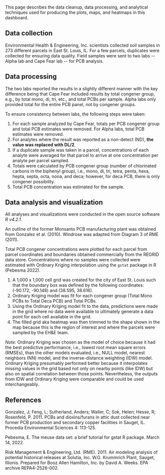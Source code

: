 
This page describes the data cleanup, data processing, and analytical techniques used for producing the plots, maps, and heatmaps in this dashboard. 

## Data collection

Environmental Health & Engineering, Inc. scientists collected soil samples in 273 different parcels in East St. Louis, IL. For a few parcels, duplicates were collected for ensuring data quality. Field samples were sent to two labs -- Alpha lab and Cape Fear lab -- for PCB analysis.

## Data processing 

The two labs reported the results in a slightly different manner with the key difference being that Cape Fear included results by total congener group, e.g., by total mono, di, tri, etc., and total PCBs per sample. Alpha labs only provided total for the entire PCB panel, not by congener groups. 

To ensure consistency between labs, the following steps were taken: 

1. For each sample analyzed by Cape Fear, totals per PCB congener group and total PCB estimates were removed. For Alpha labs, total PCB estimates were removed.
2. For analytes where the result was reported as a non-detect (ND), **the value was replaced with DL/2**. 
3. If a duplicate sample was taken in a parcel, concentrations of each analyte were averaged for that parcel to arrive at one concentration per analyte per parcel sampled. 
4. Totals were calculated by PCB congener group (number of chlorinated carbons in the biphenyl group), i.e., mono, di, tri, tetra, penta, hexa, hepta, septa, octa, nona, and deca; however, for deca PCB, there is only congener possibility. 
5. Total PCB concentration was estimated for the sample. 

## Data analysis and visualization

All analyses and visualizations were conducted in the open source software *R v4.2.1*. 

An outline of the former Monsanto PCB manufacturing plant was obtained from Gonzalez et al. (2010). Windrose was adapted from Diagram 3 of RME (2011). 

Total PCB congener concentrations were plotted for each parcel from parcel coordinates and boundaries obtained commercially from the REGRID data store. Concentrations where no samples were collected were estimated with Ordinary Kriging interpolation using the `gstat` package in R (Pebesma 2022). 

1. A 1,000 x 1,000 cell grid was created for the city of East St. Louis such that the boundary box was defined by the following coordinates: (-90.172, -90.148) and (38.595, 38.616). 
2. Ordinary Kriging model was fit for each congener group (Total Mono PCBs to Total Deca PCB) and Total PCBs. 
3. Using the Ordinary Kriging model fit to the data, predictions were made in the grid where no data were available to ultimately generate a data point for each cell available in the grid. 
4. The filled grid aka heatmap was then trimmed to the shape shown in the map because this is the region of interest and where the parcels were sampled by the EH&E team. 

*Note:*  Ordinary Kriging was chosen as the model of choice because it had the best predictive performance, i.e., lowest root mean square errors (RMSEs), than the other models evaluated, i.e., NULL model, nearest neighbors (NN) model, and the inverse-distance weighting (IDW) model. Ordinary Kriging presumably performed better because it interpolates missing values in the grid based not only on nearby points (like IDW) but also on spatial correlation between those points. Nevertheless, the outputs from IDW and Ordinary Kriging were comparable and could be used interchangeably.  

## References

Gonzalez, J; Feng, L; Sutherland, Anders; Waller, C; Sok, Helen; Hesse, R; Rosenfeld, P. 2011. PCBs and dioxins/furans in attic dust collected near former PCB production and secondary copper facilities in Sauget, IL. Procedia Environmental Sciences 4: 113-125. 

Pebesma, E. The meuse data set: a brief tutorial for gstat R package. March 14, 2022. 

Risk Management & Engineering, Ltd. (RME). 2011. Air modeling analysis of potential historical releases at Solutia, Inc. W.G. Krummrich Plant, Sauget, Illionis. Prepared for Booz Allen Hamilton, Inc. by David A. Weeks. EPA archive REPA4-2526-002. 